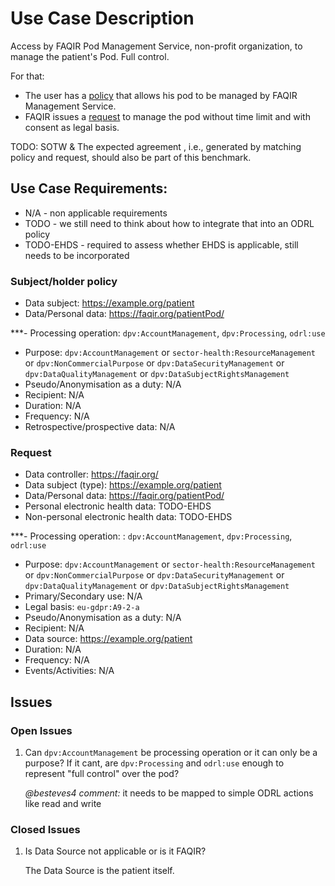 # Use Case Description

Access by FAQIR Pod Management Service, non-profit organization, to manage the patient's Pod. Full control.

For that:
- The user has a [policy](policy-22.ttl) that allows his pod to be managed by FAQIR Management Service.
- FAQIR issues a [request](request-22.ttl) to manage the pod without time limit and with consent as legal basis.

TODO: SOTW & The expected agreement , i.e., generated by matching policy and request, should also be part of this benchmark.

## Use Case Requirements:

- N/A - non applicable requirements
- TODO - we still need to think about how to integrate that into an ODRL policy
- TODO-EHDS - required to assess whether EHDS is applicable, still needs to be incorporated 

### Subject/holder policy

- Data subject: <https://example.org/patient>
- Data/Personal data: <https://faqir.org/patientPod/>

***- Processing operation: `dpv:AccountManagement`, `dpv:Processing`, `odrl:use`
- Purpose: `dpv:AccountManagement` or `sector-health:ResourceManagement` or `dpv:NonCommercialPurpose` or `dpv:DataSecurityManagement` or `dpv:DataQualityManagement` or `dpv:DataSubjectRightsManagement`
- Pseudo/Anonymisation as a duty: N/A
- Recipient: N/A
- Duration: N/A
- Frequency: N/A
- Retrospective/prospective data: N/A

### Request

- Data controller: <https://faqir.org/>
- Data subject (type): <https://example.org/patient>
- Data/Personal data: <https://faqir.org/patientPod/>
- Personal electronic health data: TODO-EHDS
- Non-personal electronic health data: TODO-EHDS

***- Processing operation: : `dpv:AccountManagement`, `dpv:Processing`, `odrl:use`
- Purpose: `dpv:AccountManagement` or `sector-health:ResourceManagement` or `dpv:NonCommercialPurpose` or `dpv:DataSecurityManagement` or `dpv:DataQualityManagement` or `dpv:DataSubjectRightsManagement`
- Primary/Secondary use: N/A
- Legal basis: `eu-gdpr:A9-2-a`
- Pseudo/Anonymisation as a duty: N/A
- Recipient: N/A
- Data source: <https://example.org/patient>
- Duration: N/A
- Frequency: N/A
- Events/Activities: N/A

## Issues
### Open Issues

1. Can `dpv:AccountManagement` be processing operation or it can only be a purpose? If it cant, are `dpv:Processing` and `odrl:use` enough to represent "full control" over the pod?

    _@besteves4 comment:_ it needs to be mapped to simple ODRL actions like read and write

### Closed Issues

1. Is Data Source not applicable or is it FAQIR?

    The Data Source is the patient itself.